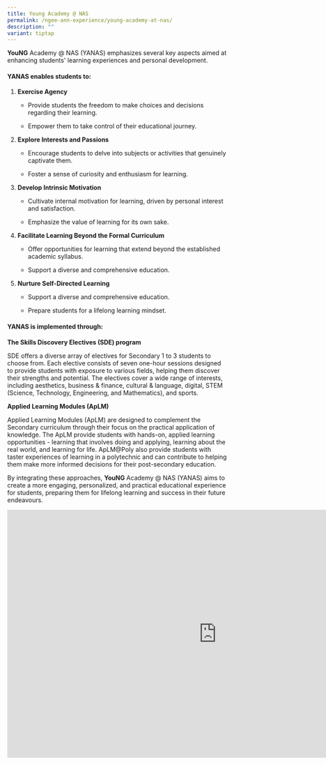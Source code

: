 ```yaml
---
title: Young Academy @ NAS
permalink: /ngee-ann-experience/young-academy-at-nas/
description: ""
variant: tiptap
---
```

<p><strong>YouNG</strong> Academy @ NAS (YANAS) emphasizes several key aspects
aimed at enhancing students' learning experiences and personal development.</p>
<h4>YANAS enables students to:</h4>
<ol data-tight="true" class="tight">
<li>
<p><strong>Exercise Agency</strong>
</p>
<ul data-tight="true" class="tight">
<li>
<p>Provide students the freedom to make choices and decisions regarding their
learning.</p>
</li>
<li>
<p>Empower them to take control of their educational journey.</p>
</li>
</ul>
</li>
<li>
<p><strong>Explore Interests and Passions</strong>
</p>
<ul data-tight="true" class="tight">
<li>
<p>Encourage students to delve into subjects or activities that genuinely
captivate them.</p>
</li>
<li>
<p>Foster a sense of curiosity and enthusiasm for learning.</p>
</li>
</ul>
</li>
<li>
<p><strong>Develop Intrinsic Motivation</strong>
</p>
<ul data-tight="true" class="tight">
<li>
<p>Cultivate internal motivation for learning, driven by personal interest
and satisfaction.</p>
</li>
<li>
<p>Emphasize the value of learning for its own sake.</p>
</li>
</ul>
</li>
<li>
<p><strong>Facilitate Learning Beyond the Formal Curriculum</strong>
</p>
<ul data-tight="true" class="tight">
<li>
<p>Offer opportunities for learning that extend beyond the established academic
syllabus.</p>
</li>
<li>
<p>Support a diverse and comprehensive education.</p>
</li>
</ul>
</li>
<li>
<p><strong>Nurture Self-Directed Learning</strong>
</p>
<ul data-tight="true" class="tight">
<li>
<p>Support a diverse and comprehensive education.</p>
</li>
<li>
<p>Prepare students for a lifelong learning mindset.</p>
</li>
</ul>
</li>
</ol>
<h4>YANAS is implemented through:</h4>
<p><strong>The Skills Discovery Electives (SDE) program</strong>
</p>
<p>SDE offers a diverse array of electives for Secondary 1 to 3 students
to choose from. Each elective consists of seven one-hour sessions designed
to provide students with exposure to various fields, helping them discover
their strengths and potential. The electives cover a wide range of interests,
including aesthetics, business &amp; finance, cultural &amp; language,
digital, STEM (Science, Technology, Engineering, and Mathematics), and
sports.</p>
<p></p>
<p><strong>Applied Learning Modules (ApLM)</strong>
</p>
<p>Applied Learning Modules (ApLM) are designed to complement the Secondary
curriculum through their focus on the practical application of knowledge.
The ApLM provide students with hands-on, applied learning opportunities
- learning that involves doing and applying, learning about the real world,
and learning for life. ApLM@Poly also provide students with taster experiences
of learning in a polytechnic and can contribute to helping them make more
informed decisions for their post-secondary education.</p>
<p>By integrating these approaches, <strong>YouNG</strong> Academy @ NAS (YANAS)
aims to create a more engaging, personalized, and practical educational
experience for students, preparing them for lifelong learning and success
in their future endeavours.</p>
<div class="iframe-wrapper">
<iframe height="569" width="960" allowfullscreen="true" frameborder="0" src="https://docs.google.com/presentation/d/1RWs0UB6JX7SLamZb8qw1LDT5vAwOnx_gsjAYPtGPZJ0/embed?start=true&amp;loop=true&amp;delayms=3000"></iframe>
</div>
<p></p>